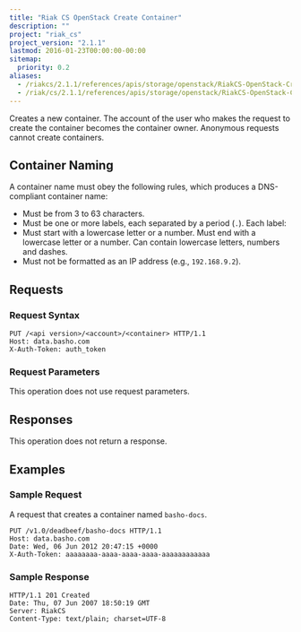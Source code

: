 ```yaml
---
title: "Riak CS OpenStack Create Container"
description: ""
project: "riak_cs"
project_version: "2.1.1"
lastmod: 2016-01-23T00:00:00-00:00
sitemap:
  priority: 0.2
aliases:
  - /riakcs/2.1.1/references/apis/storage/openstack/RiakCS-OpenStack-Create-Container
  - /riak/cs/2.1.1/references/apis/storage/openstack/RiakCS-OpenStack-Create-Container
---
```


Creates a new container. The account of the user who makes the request to create the container becomes the container owner. Anonymous requests cannot create containers.

## Container Naming

A container name must obey the following rules, which produces a DNS-compliant container name:

* Must be from 3 to 63 characters.
* Must be one or more labels, each separated by a period (`.`). Each label:
* Must start with a lowercase letter or a number. Must end with a lowercase letter or a number. Can contain lowercase letters, numbers and dashes.
* Must not be formatted as an IP address (e.g., `192.168.9.2`).

## Requests

### Request Syntax

```http
PUT /<api version>/<account>/<container> HTTP/1.1
Host: data.basho.com
X-Auth-Token: auth_token
```

### Request Parameters

This operation does not use request parameters.

## Responses

This operation does not return a response.

## Examples

### Sample Request

A request that creates a container named `basho-docs`.

```http
PUT /v1.0/deadbeef/basho-docs HTTP/1.1
Host: data.basho.com
Date: Wed, 06 Jun 2012 20:47:15 +0000
X-Auth-Token: aaaaaaaa-aaaa-aaaa-aaaa-aaaaaaaaaaaa
```

### Sample Response

```http
HTTP/1.1 201 Created
Date: Thu, 07 Jun 2007 18:50:19 GMT
Server: RiakCS
Content-Type: text/plain; charset=UTF-8
```
